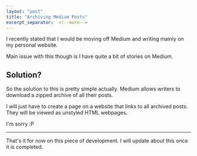 ```yaml
---
layout: "post"
title: "Archiving Medium Posts"
excerpt_separator:  <!--more-->
---
```


I recently stated that I would be moving off Medium and writing mainly on my personal website.

Main issue with this though is I have quite a bit of stories on Medium.

## Solution?

So the solution to this is pretty simple actually. Medium allows writers to download a zipped archive of all their posts.

I will just have to create a page on a website that links to all archived posts. They will be viewed as unstyled HTML webpages.

I'm sorry :P

---

That's it for now on this piece of development. I will update about this once it is completed.
